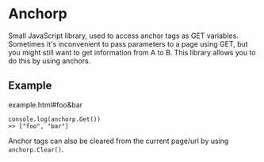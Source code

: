 # Anchorp
Small JavaScript library, used to access anchor tags as GET variables. Sometimes it's inconvenient to pass parameters to a page using GET, but you might still want to get information from A to B. This library allows you to do this by using anchors.

## Example

example.html#foo&bar
```
console.log(anchorp.Get())
>> ["foo", "bar"]
```

Anchor tags can also be cleared from the current page/url by using `anchorp.Clear()`.
